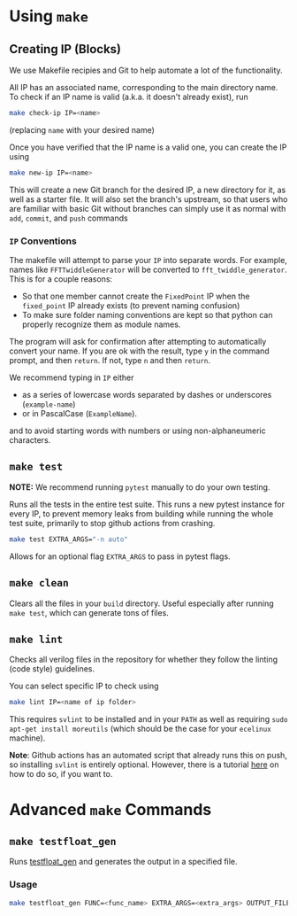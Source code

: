 # Using `make`

## Creating IP (Blocks)
We use Makefile recipies and Git to help automate a lot of the functionality.

All IP has an associated name, corresponding to the main directory name. To check if an IP name is valid (a.k.a. it doesn't already exist), run
```sh
make check-ip IP=<name>
```
(replacing `name` with your desired name)

Once you have verified that the IP name is a valid one, you can create the IP using
```sh
make new-ip IP=<name>
```
This will create a new Git branch for the desired IP, a new directory for it, as well as a starter file. 
It will also set the branch's upstream, so that users who are familiar with basic Git without branches can simply use it as normal
with `add`, `commit`, and `push` commands

### `IP` Conventions

The makefile will attempt to parse your `IP` into separate words. For example, names like `FFTTwiddleGenerator` will be converted to `fft_twiddle_generator`. This is for a couple reasons:
* So that one member cannot create the `FixedPoint` IP when the `fixed_point` IP already exists (to prevent naming confusion) 
* To make sure folder naming conventions are kept so that python can properly recognize them as module names.

The program will ask for confirmation after attempting to automatically convert your name. If you are ok with the result, type `y` in the command prompt, and then `return`. If not, type `n` and then `return`. 

We recommend typing in `IP` either
* as a series of lowercase words separated by dashes or underscores (`example-name`)
* or in PascalCase (`ExampleName`).

and to avoid starting words with numbers or using non-alphaneumeric characters.

## `make test`

**NOTE:** We recommend running `pytest` manually to do your own testing.

Runs all the tests in the entire test suite. This runs a new pytest instance for every IP, to prevent memory leaks from building while running the whole test suite, primarily to stop github actions from crashing.

```sh
make test EXTRA_ARGS="-n auto"
```

Allows for an optional flag `EXTRA_ARGS` to pass in pytest flags.

## `make clean`

Clears all the files in your `build` directory. Useful especially after running `make test`, which can generate tons of files.

## `make lint`
Checks all verilog files in the repository for whether they follow the linting (code style) guidelines.

You can select specific IP to check using 
```sh
make lint IP=<name of ip folder>
```

This requires `svlint` to be installed and in your `PATH` as well as requiring `sudo apt-get install moreutils` (which should be the case for your `ecelinux` machine).

**Note**: Github actions has an automated script that already runs this on push, so installing `svlint` is entirely optional. However, there is a tutorial [here](./svlint.md) on how to do so, if you want to.

# Advanced `make` Commands

## `make testfloat_gen`
Runs [testfloat_gen](http://www.jhauser.us/arithmetic/TestFloat-3/doc/testfloat_gen.html) and generates the output in a specified file.

### Usage
```sh
make testfloat_gen FUNC=<func_name> EXTRA_ARGS=<extra_args> OUTPUT_FILE=<output_file> BUILD_DIR=<build_directory>
```